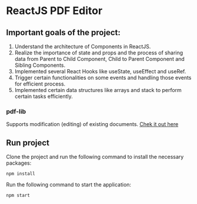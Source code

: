 # ReactJS PDF Editor

## Important goals of the project:

1. Understand the architecture of Components in ReactJS.
2. Realize the importance of state and props and the process of sharing data from Parent to Child Component, Child to Parent Component and Sibling Components.
3. Implemented several React Hooks like useState, useEffect and useRef.
4. Trigger certain functionalities on some events and handling those events for efficient process.
5. Implemented certain data structures like arrays and stack to perform certain tasks efficiently.

### pdf-lib

Supports modification (editing) of existing documents.
[Chek it out here](https://pdf-lib.js.org/)

## Run project

Clone the project and run the following command to install the necessary packages:

```
npm install
```

Run the following command to start the application:

```
npm start
```
